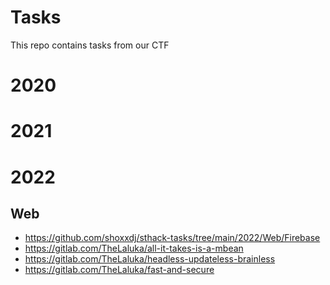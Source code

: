 # Tasks 

This repo contains tasks from our CTF 

# 2020 

# 2021 

# 2022 

## Web
  - https://github.com/shoxxdj/sthack-tasks/tree/main/2022/Web/Firebase
  - https://gitlab.com/TheLaluka/all-it-takes-is-a-mbean
  - https://gitlab.com/TheLaluka/headless-updateless-brainless
  - https://gitlab.com/TheLaluka/fast-and-secure 
